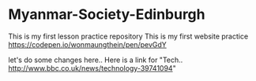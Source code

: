 # Myanmar-Society-Edinburgh
This is my first lesson practice repository
This is my first website practice
https://codepen.io/wonmaungthein/pen/pevGdY

let's do some changes here.. Here is a link for "Tech.. http://www.bbc.co.uk/news/technology-39741094" 

